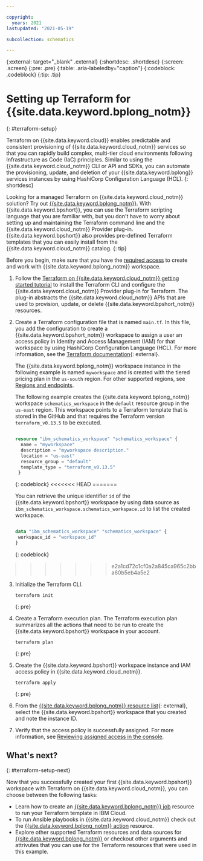 ```yaml
---

copyright:
  years: 2021
lastupdated: "2021-05-19"

subcollection: schematics

---
```


{:external: target="_blank" .external}
{:shortdesc: .shortdesc}
{:screen: .screen}
{:pre: .pre}
{:table: .aria-labeledby="caption"}
{:codeblock: .codeblock}
{:tip: .tip}


# Setting up Terraform for {{site.data.keyword.bplong_notm}} 
{: #terraform-setup}

Terraform on {{site.data.keyword.cloud}} enables predictable and consistent provisioning of {{site.data.keyword.cloud_notm}} services so that you can rapidly build complex, multi-tier cloud environments following Infrastructure as Code (IaC) principles. Similar to using the {{site.data.keyword.cloud_notm}} CLI or API and SDKs, you can automate the provisioning, update, and deletion of your {{site.data.keyword.bplong}} services instances by using HashiCorp Configuration Language (HCL).
{: shortdesc}

Looking for a managed Terraform on {{site.data.keyword.cloud_notm}} solution? Try out [{{site.data.keyword.bplong_notm}}](/docs/schematics?topic=schematics-getting-started). With {{site.data.keyword.bpshort}}, you can use the Terraform scripting language that you are familiar with, but you don't have to worry about setting up and maintaining the Terraform command line and the {{site.data.keyword.cloud_notm}} Provider plug-in. {{site.data.keyword.bpshort}} also provides pre-defined Terraform templates that you can easily install from the {{site.data.keyword.cloud_notm}} catalog.
{: tip}

Before you begin, make sure that you have the [required access](/docs/schematics?topic=schematics-access) to create and work with {{site.data.keyword.bplong_notm}} workspace. 

1. Follow the [Terraform on {{site.data.keyword.cloud_notm}} getting started tutorial](/docs/ibm-cloud-provider-for-terraform) to install the Terraform CLI and configure the {{site.data.keyword.cloud_notm}} Provider plug-in for Terraform. The plug-in abstracts the {{site.data.keyword.cloud_notm}} APIs that are used to provision, update, or delete {{site.data.keyword.bpshort_notm}} resources. 
2. Create a Terraform configuration file that is named `main.tf`. In this file, you add the configuration to create a {{site.data.keyword.bpshort_notm}} workspace to assign a user an access policy in Identity and Access Management (IAM) for that workspace by using HashiCorp Configuration Language (HCL). For more information, see the [Terraform documentation](https://www.terraform.io/docs/language/index.html){: external}. 

   The {{site.data.keyword.bplong_notm}} workspace instance in the following example is named `myworkspace` and is created with the tiered pricing plan in the `us-south` region. For other supported regions, see [Regions and endpoints](/docs/key-protect?topic=key-protect-regions).

   The following example creates the {{site.data.keyword.bplong_notm}} workspace `schematics_workspace` in the `default` resource group in the `us-east` region. This workspace points to a Terraform template that is stored in the GitHub and that requires the Terraform version  `terraform_v0.13.5` to be executed. 
   
   ```terraform

   resource "ibm_schematics_workspace" "schematics_workspace" {
     name = "myworkspace"
     description = "myworkspace description."
     location = "us-east"
     resource_group = "default"
     template_type = "terraform_v0.13.5"
    }

   ```
   {: codeblock}
<<<<<<< HEAD
=======

   You can retrieve the unique identifier `id` of the {{site.data.keyword.bpshort}} workspace by using data source as `ibm_schematics_workspace.schematics_workspace.id` to list the created workspace.

   ```terraform

   data "ibm_schematics_workspace" "schematics_workspace" {
    workspace_id = "workspace_id"
   }

   ```
   {: codeblock}
>>>>>>> e2a1cd72c1cf0a2a845ca965c2bba60b5eb4a5e2
   
3. Initialize the Terraform CLI. 

   ```
   terraform init
   ```
   {: pre}
4. Create a Terraform execution plan. The Terraform execution plan summarizes all the actions that need to be run to create the {{site.data.keyword.bpshort}} workspace in your account.

   ```
   terraform plan
   ```
   {: pre}
5. Create the {{site.data.keyword.bpshort}} workspace instance and IAM access policy in {{site.data.keyword.cloud_notm}}.

   ```
   terraform apply
   ```
   {: pre}
6. From the [{{site.data.keyword.bplong_notm}} resource list](/resources){: external}, select the {{site.data.keyword.bpshort}} workspace that you created and note the instance ID. 
7. Verify that the access policy is successfully assigned. For more information, see [Reviewing assigned access in the console](/docs/account?topic=account-assign-access-resources#review-your-access-console).

## What's next?
{: #terraform-setup-next}

Now that you successfully created your first {{site.data.keyword.bpshort}} workspace with Terraform on {{site.data.keyword.cloud_notm}}, you can choose between the following tasks: 

  - Learn how to create an [{{site.data.keyword.bplong_notm}} job](https://registry.terraform.io/providers/IBM-Cloud/ibm/latest/docs/resources/schematics_job) resource to run your Terraform template in IBM Cloud.
  - To run Ansible playbooks in {{site.data.keyword.cloud_notm}} check out the [{{site.data.keyword.bplong_notm}} action](https://registry.terraform.io/providers/IBM-Cloud/ibm/latest/docs/resources/schematics_action) resource.
  - Explore other supported Terraform resources and data sources for [{{site.data.keyword.bplong_notm}}](https://registry.terraform.io/providers/IBM-Cloud/ibm/latest/docs/resources/schematics_action) or checkout other arguments and attrivutes that you can use for the Terraform resources that were used in this example.
